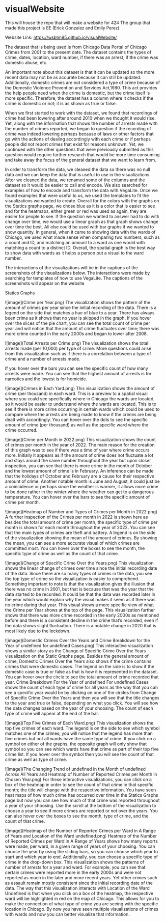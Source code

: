 # visualWebsite
This will house the repo that will make a website for 424
The group that made this project is EE (Erick Gonzalez and Emily Perez)

Website Link: https://wsbtm95.github.io/visualWebsite/

The dataset that is being used is from Chicago Data Portal of Chicago Crimes from 2001 
to the present date. The dataset contains the types of crime, dates, location, ward number, 
if there was an arrest, if the crime was domestic abuse, etc. 

An important note about this dataset is that it can be updated so the more recent data may 
not be as accurate because it can still be updated. Additionally, domestic crimes are not 
considered a type of crime because of the Domestic Violence Prevention and Services 
Act,1980. This act provides the help people need when the crime is domestic, but the 
crime itself is more specific. Therefore, the dataset has a column where it checks if the 
crime is domestic or not; it is as shown as true or false. 

When we first started to work with the dataset, we found that recordings of crime had 
been lowering after around 2010 when we thought it would rise. Yet, along with the 
information that shows the number of arrests made with the number of crimes reported, 
we began to question if the recording of crime was indeed lowering perhaps because of 
laws or other factors that go with the actions of dealing accordingly with each crime or if 
perhaps people did not report crimes that exist for reasons unknown. Yet, we continued 
with the other questions that were previously submitted as this question would require 
further research that would be more time consuming and take away the focus of the 
general dataset that we want to learn from.


In order to transform the data, we cleaned the data so there was no null data and we can 
keep the data that is useful to use in the visualizations. After we cleaned the data, we 
renamed some of the columns and the dataset so it would be easier to call and encode. We 
also searched for examples of how to encode and transform the data with VegaLite. Once 
we found examples that were useful to us, we used the templates to fit the visualizations 
we wanted to create. Overall for the colors with the graphs on the Statics graphs page, we 
chose blue as it is a color that is easier to see and for the heatmaps, either green or red 
was used as again, they are easier for people to see. If the question we wanted to answer 
had to do with change over time, we would use a linear graph as that graph shows change 
over time the best. All else could be used with bar graphs if we wanted to show quantity. 
In general, when it came to showing data with the wards of Chicago, we used what made 
sense when comparing two numbers, such as a count and ID, and matching an amount to 
a ward as one would with matching a count to a distinct ID. Overall, the spatial graph is 
the best way to show data with wards as it helps a person put a visual to the ward number. 

The interactions of the visualizations will be in the captions of the screenshots of the 
visualizations below. The interactions were made by searching for templates of how to use VegaLite. 
The captions of the screenshots will appear on the website 


Statics Graphs 


![image](Crime per Year.png)
The visualization shows the pattern of the amount of crimes per year since the initial recording of the data. There is a legend on the side that matches a hue of blue to a year. There has always been crime as it shows that no year is skipped in the graph. If you hover over the slices of the pie chart, you can see the total count of crime per year and will notice that the amount of crime fluctuates over time; there was more crime counted in the early 2000s and began to lower after 2008. 


![image](Total Arrests per Crime.png)
The visualization shows the total arrests made (per 10,000) per type of crime. More questions could arise from this visualization such as if there is a correlation between a type of crime and a number of arrests made. 

If you hover over the bars you can see the specific count of how many arrests were made. You can see that the highest amount of arrests is for narcotics and the lowest is for homicide. 


![image](Crimes in Each Yard.png) 
This visualization shows the amount of crime (per thousand) in each ward. This is a preview to a spatial visual where you could see specifically where in Chicago the wards are located, so it would be easier to understand where the wards are located. This is to see if there is more crime occurring in certain wards which could be used to compare where the arrests are being made to know if the crimes are being dealt with accordingly.
You can hover over the dots to see the specific amount of crime (per thousand) as well as the specific ward where the crime occurred.


![image](Crime per Month in 2022.png)
This visualization shows the count of crimes per month in the year of 2022. The main reason for the creation of this graph was to see if there was a time of year where crime occurs more. Initially it appears as if the amount of crime does not fluctuate a lot and stays around the same number throughout the year but upon closer inspection, you can see that there is more crime in the month of October and the lowest amount of crime is in February. An inference can be made that the holidays of October and February are a cause for their respective amount of crime. Another notable month is June and August, it could just be a coincidence or perhaps since the weather is warmer, it allows more crime to be done rather in the winter where the weather can get to a dangerous temperature. 
You can hover over the bars to see the specific amount of crime per month. 


![image](Heatmap of Number and Types of Crimes per Month in 2022.png)
A further inspection of the Crimes per month in 2022 is shown here as besides the total amount of crime per month, the specific type of crime per month is shown for each month throughout the year of 2022.  You can see that the main types of crimes are theft and battery. A legend is on the side of the visualization showing the mean of the amount of crimes. By showing the mean, you can see a more accurate visual of which crimes are committed most. You can hover over the boxes to see the month, the specific type of crime as well as the count of that crime.


![image](Change of Specific Crime Over the Years.png)
This visualization shows the linear change of crimes over time since the initial recording date of the data. Since there are so many types of crimes in the data, you see the top type of crime so the visualization is easier to comprehend. 
Something important to note is that the visualization gives the illusion that there was no crime in 2001, but that is because that was the year that the data started to be recorded. It could be that the data was recorded later in the year which would explain why the visual makes it seem as if there was no crime during that year.
This visual shows a more specific view of what the Crime per Year shows at the top of the page. This visualization further shows that there was more crime recorded in the early 2000s as mentioned before and there is a consistent decline in the crime that’s recorded, even if the data shows slight fluctuation. There is a notable change in 2020 that is most likely due to the lockdown. 


![image](Domestic Crimes Over the Years and Crime Breakdown for the Year of undefined for undefined Cases.png)
This interactive visualization shows a similar story as the Change of Specific Crime Over the Years visualization on the Static Graphs page. Besides the general amount of crime, Domestic Crimes Over the Years also shows if the crime contains crimes that were domestic cases. The legend on the side is to show if the domestic case is true or false as that is how it is represented in the dataset. You can hover over the circle to see the total amount of crime recorded that year.
Crime Breakdown For the Year of undefined For undefined Cases shows the count of each type of crime for all years as the way that you can see a specific year would be by clicking on one of the circles from Change of Specific Crime Over the Years and then you will see that the title changes to the year and true or false, depending on what you click. You will see how the data changes based on the year of your choosing. The count of each type of crime will appear at the end of the bar.


![image](Top Five Crimes of Each Ward.png)
This visualization shows the top five crimes of each ward. The legend is on the side to see which symbol matches one of the crimes; you will notice that the legend has more than five crimes but not all wards have the same type of crime. If you click on a symbol on either of the graphs, the opposite graph will only show that symbol so you can see which wards have that crime as part of their top five crime list. If you hover over the symbol then you will see the count of that crime as well as type of crime.


![image](The Changing Trend of undefined in the Month of undefined Across All Years and Heatmap of Number of Reported Crimes per Month in Chosen Year.png)
For these interactive visualizations, you can click on a box of the heatmap in order to see the count of that crime in that specific month; the title will change with the respective information. You have seen heat maps of how much crime has occurred over time in the Statics Graphs page but now you can see how much of that crime was reported throughout a year of your choosing. Use the scroll at the bottom of the visualization to choose a year to see if more crimes are reported or not over the years. You can also hover over the boxes to see the month, type of crime, and the count of that crime.


![image](Heatmap of the Number of Reported Crimes per Ward in A Range of Years and Location of the Ward undefined.png)
Heatmap of the Number of Reported Crimes per Ward in A Range of Years shows how many reports were made, per ward, in a given range of years of your choosing. You can choose the year by using the sliding bars, so you can choose which year to start and which year to end. Additionally, you can choose a specific type of crime in the drop-down box. This visualization shows the patterns of number of arrests for a year and ward. For example, you can see that certain crimes were reported more in the early 2000s and were not reported as much in the later and more recent years. Yet other crimes such as assault remain mostly consistent since the initial recording date of the data.
The way that this visualization interacts with  Location of the Ward Undefined is that when you click on a box of the heatmap, the respective ward will be highlighted in red on the map of Chicago. This allows for you to make the connection of what type of crime you are seeing with the specific location in Chicago. By now you have seen multiple visualizations of crimes with wards and now you can better visualize that information.
